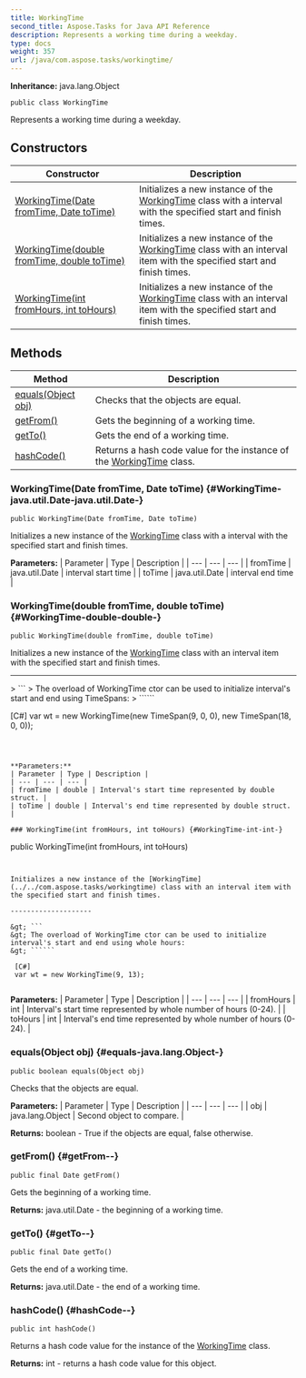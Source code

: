 ```yaml
---
title: WorkingTime
second_title: Aspose.Tasks for Java API Reference
description: Represents a working time during a weekday.
type: docs
weight: 357
url: /java/com.aspose.tasks/workingtime/
---
```


**Inheritance:**
java.lang.Object
```
public class WorkingTime
```

Represents a working time during a weekday.
## Constructors

| Constructor | Description |
| --- | --- |
| [WorkingTime(Date fromTime, Date toTime)](#WorkingTime-java.util.Date-java.util.Date-) | Initializes a new instance of the [WorkingTime](../../com.aspose.tasks/workingtime) class with a interval with the specified start and finish times. |
| [WorkingTime(double fromTime, double toTime)](#WorkingTime-double-double-) | Initializes a new instance of the [WorkingTime](../../com.aspose.tasks/workingtime) class with an interval item with the specified start and finish times. |
| [WorkingTime(int fromHours, int toHours)](#WorkingTime-int-int-) | Initializes a new instance of the [WorkingTime](../../com.aspose.tasks/workingtime) class with an interval item with the specified start and finish times. |
## Methods

| Method | Description |
| --- | --- |
| [equals(Object obj)](#equals-java.lang.Object-) | Checks that the objects are equal. |
| [getFrom()](#getFrom--) | Gets the beginning of a working time. |
| [getTo()](#getTo--) | Gets the end of a working time. |
| [hashCode()](#hashCode--) | Returns a hash code value for the instance of the [WorkingTime](../../com.aspose.tasks/workingtime) class. |
### WorkingTime(Date fromTime, Date toTime) {#WorkingTime-java.util.Date-java.util.Date-}
```
public WorkingTime(Date fromTime, Date toTime)
```


Initializes a new instance of the [WorkingTime](../../com.aspose.tasks/workingtime) class with a interval with the specified start and finish times.

**Parameters:**
| Parameter | Type | Description |
| --- | --- | --- |
| fromTime | java.util.Date | interval start time |
| toTime | java.util.Date | interval end time |

### WorkingTime(double fromTime, double toTime) {#WorkingTime-double-double-}
```
public WorkingTime(double fromTime, double toTime)
```


Initializes a new instance of the [WorkingTime](../../com.aspose.tasks/workingtime) class with an interval item with the specified start and finish times.

--------------------

&gt; ```
&gt; The overload of WorkingTime ctor can be used to initialize interval's start and end using TimeSpans:
&gt; ``````

 [C#]
 var wt = new WorkingTime(new TimeSpan(9, 0, 0), new TimeSpan(18, 0, 0));
 
```



**Parameters:**
| Parameter | Type | Description |
| --- | --- | --- |
| fromTime | double | Interval's start time represented by double struct. |
| toTime | double | Interval's end time represented by double struct. |

### WorkingTime(int fromHours, int toHours) {#WorkingTime-int-int-}
```
public WorkingTime(int fromHours, int toHours)
```


Initializes a new instance of the [WorkingTime](../../com.aspose.tasks/workingtime) class with an interval item with the specified start and finish times.

--------------------

&gt; ```
&gt; The overload of WorkingTime ctor can be used to initialize interval's start and end using whole hours:
&gt; ``````

 [C#]
 var wt = new WorkingTime(9, 13);
 
```



**Parameters:**
| Parameter | Type | Description |
| --- | --- | --- |
| fromHours | int | Interval's start time represented by whole number of hours (0-24). |
| toHours | int | Interval's end time represented by whole number of hours (0-24). |

### equals(Object obj) {#equals-java.lang.Object-}
```
public boolean equals(Object obj)
```


Checks that the objects are equal.

**Parameters:**
| Parameter | Type | Description |
| --- | --- | --- |
| obj | java.lang.Object | Second object to compare. |

**Returns:**
boolean - True if the objects are equal, false otherwise.
### getFrom() {#getFrom--}
```
public final Date getFrom()
```


Gets the beginning of a working time.

**Returns:**
java.util.Date - the beginning of a working time.
### getTo() {#getTo--}
```
public final Date getTo()
```


Gets the end of a working time.

**Returns:**
java.util.Date - the end of a working time.
### hashCode() {#hashCode--}
```
public int hashCode()
```


Returns a hash code value for the instance of the [WorkingTime](../../com.aspose.tasks/workingtime) class.

**Returns:**
int - returns a hash code value for this object.
